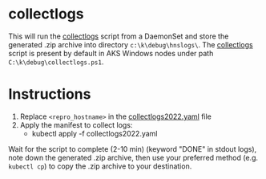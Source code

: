 # collectlogs

This will run the [collectlogs](http://aka.ms/collectlogs) script from a DaemonSet and store the generated .zip archive into directory `c:\k\debug\hnslogs\`. 
The [collectlogs](http://aka.ms/collectlogs) script is present by default in AKS Windows nodes under path `C:\k\debug\collectlogs.ps1`.

# Instructions
  1. Replace `<repro_hostname>` in the [collectlogs2022.yaml](./collectlogs2022.yaml) file
  2. Apply the manifest to collect logs:
      * kubectl apply -f collectlogs2022.yaml

Wait for the script to complete (2-10 min) (keyword "DONE" in stdout logs), note down the generated .zip archive, then use your preferred method (e.g. `kubectl cp`) to copy the .zip archive to your destination.